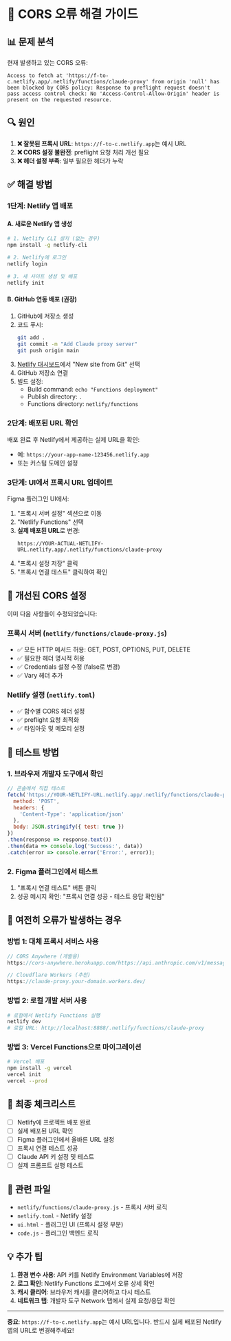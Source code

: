 # 🚨 CORS 오류 해결 가이드

## 📊 문제 분석

현재 발생하고 있는 CORS 오류:
```
Access to fetch at 'https://f-to-c.netlify.app/.netlify/functions/claude-proxy' from origin 'null' has been blocked by CORS policy: Response to preflight request doesn't pass access control check: No 'Access-Control-Allow-Origin' header is present on the requested resource.
```

## 🔍 원인

1. **❌ 잘못된 프록시 URL**: `https://f-to-c.netlify.app`는 예시 URL
2. **❌ CORS 설정 불완전**: preflight 요청 처리 개선 필요
3. **❌ 헤더 설정 부족**: 일부 필요한 헤더가 누락

## ✅ 해결 방법

### 1단계: Netlify 앱 배포

#### A. 새로운 Netlify 앱 생성
```bash
# 1. Netlify CLI 설치 (없는 경우)
npm install -g netlify-cli

# 2. Netlify에 로그인
netlify login

# 3. 새 사이트 생성 및 배포
netlify init
```

#### B. GitHub 연동 배포 (권장)
1. GitHub에 저장소 생성
2. 코드 푸시:
   ```bash
   git add .
   git commit -m "Add Claude proxy server"
   git push origin main
   ```
3. [Netlify 대시보드](https://app.netlify.com)에서 "New site from Git" 선택
4. GitHub 저장소 연결
5. 빌드 설정:
   - Build command: `echo "Functions deployment"`
   - Publish directory: `.`
   - Functions directory: `netlify/functions`

### 2단계: 배포된 URL 확인

배포 완료 후 Netlify에서 제공하는 실제 URL을 확인:
- 예: `https://your-app-name-123456.netlify.app`
- 또는 커스텀 도메인 설정

### 3단계: UI에서 프록시 URL 업데이트

Figma 플러그인 UI에서:
1. "프록시 서버 설정" 섹션으로 이동
2. "Netlify Functions" 선택
3. **실제 배포된 URL**로 변경:
   ```
   https://YOUR-ACTUAL-NETLIFY-URL.netlify.app/.netlify/functions/claude-proxy
   ```
4. "프록시 설정 저장" 클릭
5. "프록시 연결 테스트" 클릭하여 확인

## 🔧 개선된 CORS 설정

이미 다음 사항들이 수정되었습니다:

### 프록시 서버 (`netlify/functions/claude-proxy.js`)
- ✅ 모든 HTTP 메서드 허용: GET, POST, OPTIONS, PUT, DELETE
- ✅ 필요한 헤더 명시적 허용
- ✅ Credentials 설정 수정 (false로 변경)
- ✅ Vary 헤더 추가

### Netlify 설정 (`netlify.toml`)
- ✅ 함수별 CORS 헤더 설정
- ✅ preflight 요청 최적화
- ✅ 타임아웃 및 메모리 설정

## 🧪 테스트 방법

### 1. 브라우저 개발자 도구에서 확인
```javascript
// 콘솔에서 직접 테스트
fetch('https://YOUR-NETLIFY-URL.netlify.app/.netlify/functions/claude-proxy', {
  method: 'POST',
  headers: {
    'Content-Type': 'application/json'
  },
  body: JSON.stringify({ test: true })
})
.then(response => response.text())
.then(data => console.log('Success:', data))
.catch(error => console.error('Error:', error));
```

### 2. Figma 플러그인에서 테스트
1. "프록시 연결 테스트" 버튼 클릭
2. 성공 메시지 확인: "프록시 연결 성공 - 테스트 응답 확인됨"

## 🚨 여전히 오류가 발생하는 경우

### 방법 1: 대체 프록시 서비스 사용
```javascript
// CORS Anywhere (개발용)
https://cors-anywhere.herokuapp.com/https://api.anthropic.com/v1/messages

// Cloudflare Workers (추천)
https://claude-proxy.your-domain.workers.dev/
```

### 방법 2: 로컬 개발 서버 사용
```bash
# 로컬에서 Netlify Functions 실행
netlify dev
# 로컬 URL: http://localhost:8888/.netlify/functions/claude-proxy
```

### 방법 3: Vercel Functions으로 마이그레이션
```bash
# Vercel 배포
npm install -g vercel
vercel init
vercel --prod
```

## 📝 최종 체크리스트

- [ ] Netlify에 프로젝트 배포 완료
- [ ] 실제 배포된 URL 확인
- [ ] Figma 플러그인에서 올바른 URL 설정
- [ ] 프록시 연결 테스트 성공
- [ ] Claude API 키 설정 및 테스트
- [ ] 실제 프롬프트 실행 테스트

## 🔗 관련 파일

- `netlify/functions/claude-proxy.js` - 프록시 서버 로직
- `netlify.toml` - Netlify 설정
- `ui.html` - 플러그인 UI (프록시 설정 부분)
- `code.js` - 플러그인 백엔드 로직

## 💡 추가 팁

1. **환경 변수 사용**: API 키를 Netlify Environment Variables에 저장
2. **로그 확인**: Netlify Functions 로그에서 오류 상세 확인
3. **캐시 클리어**: 브라우저 캐시를 클리어하고 다시 테스트
4. **네트워크 탭**: 개발자 도구 Network 탭에서 실제 요청/응답 확인

---

**중요**: `https://f-to-c.netlify.app`는 예시 URL입니다. 반드시 실제 배포된 Netlify 앱의 URL로 변경해주세요!
